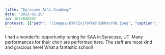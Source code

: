 ```yaml
---
title: "Syracuse Arts Academy"
date: "2023-01-28"
id: 1674928302
photoset: [{"path": "/images/QTK7Zsj79TKoh9SbMarYX8.jpeg", "caption": "Auditorium Console piano", "thumbnail": "True"}]
---
```

I had a wonderful opportunity tuning for SAA in Syracuse, UT. Many performances for their choir are performed here. The staff are most kind and gracious here! What a fantastic school! 